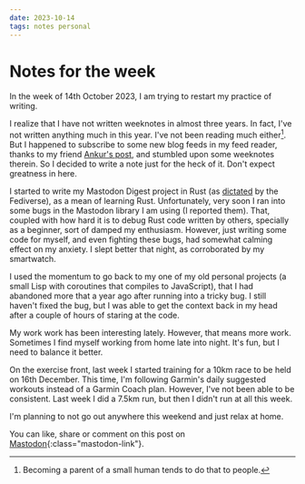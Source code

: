 ```yaml
---
date: 2023-10-14
tags: notes personal
---
```


# Notes for the week

In the week of 14th October 2023, I am trying to restart my practice of writing.

I realize that I have not written weeknotes in almost three years. In fact, I've not written anything much in this year. I've not been reading much either[^fn1]. But I happened to subscribe to some new blog feeds in my feed reader, thanks to my friend [Ankur's post](https://fantastic.earth/@s3thi/111222401026683172), and stumbled upon some weeknotes therein. So I decided to write a note just for the heck of it. Don't expect greatness in here.

I started to write my Mastodon Digest project in Rust (as [dictated](https://abhinavsarkar.net/microblog/#fantastic.earth-111101285757195074) by the Fediverse), as a mean of learning Rust. Unfortunately, very soon I ran into some bugs in the Mastodon library I am using (I reported them). That, coupled with how hard it is to debug Rust code written by others, specially as a beginner, sort of damped my enthusiasm. However, just writing some code for myself, and even fighting these bugs, had somewhat calming effect on my anxiety. I slept better that night, as corroborated by my smartwatch.

I used the momentum to go back to my one of my old personal projects (a small Lisp with coroutines that compiles to JavaScript), that I had abandoned more that a year ago after running into a tricky bug. I still haven't fixed the bug, but I was able to get the context back in my head after a couple of hours of staring at the code.

My work work has been interesting lately. However, that means more work. Sometimes I find myself working from home late into night. It's fun, but I need to balance it better.

On the exercise front, last week I started training for a 10km race to be held on 16th December. This time, I'm following Garmin's daily suggested workouts instead of a Garmin Coach plan. However, I've not been able to be consistent. Last week I did a 7.5km run, but then I didn't run at all this week.

I'm planning to not go out anywhere this weekend and just relax at home.

You can like, share or comment on this post on
[Mastodon](https://fantastic.earth/@abnv/111232269803131314){:class="mastodon-link"}.

[^fn1]: Becoming a parent of a small human tends to do that to people.
